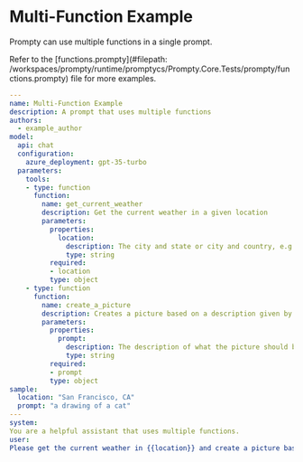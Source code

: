 # Multi-Function Example

Prompty can use multiple functions in a single prompt.

Refer to the [functions.prompty](#filepath: /workspaces/prompty/runtime/promptycs/Prompty.Core.Tests/prompty/functions.prompty) file for more examples.

```yaml
---
name: Multi-Function Example
description: A prompt that uses multiple functions
authors:
  - example_author
model:
  api: chat
  configuration:
    azure_deployment: gpt-35-turbo
  parameters:
    tools:
    - type: function
      function:
        name: get_current_weather
        description: Get the current weather in a given location
        parameters:
          properties:
            location:
              description: The city and state or city and country, e.g. San Francisco, CA or Tokyo, Japan
              type: string
          required:
          - location
          type: object
    - type: function
      function:
        name: create_a_picture
        description: Creates a picture based on a description given by the user.
        parameters:
          properties:
            prompt:
              description: The description of what the picture should be
              type: string
          required:
          - prompt
          type: object
sample:
  location: "San Francisco, CA"
  prompt: "a drawing of a cat"
---
system:
You are a helpful assistant that uses multiple functions.
user:
Please get the current weather in {{location}} and create a picture based on the following description: {{prompt}}
```
